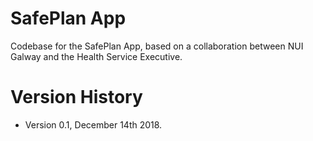 # SafePlan App
Codebase for the SafePlan App, based on a collaboration between NUI Galway and the Health Service Executive.

# Version History

* Version 0.1, December 14th 2018.
